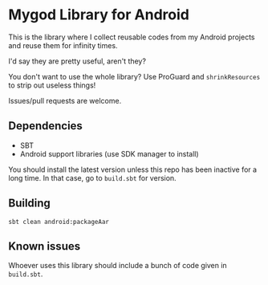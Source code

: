 # Mygod Library for Android
This is the library where I collect reusable codes from my Android projects and reuse them for infinity times.

I'd say they are pretty useful, aren't they?

You don't want to use the whole library? Use ProGuard and `shrinkResources` to strip out useless things!

Issues/pull requests are welcome.

## Dependencies
* SBT
* Android support libraries (use SDK manager to install)

You should install the latest version unless this repo has been inactive for a long time. In that case, go to
 `build.sbt` for version.

## Building
    sbt clean android:packageAar

## Known issues
Whoever uses this library should include a bunch of code given in `build.sbt`.
